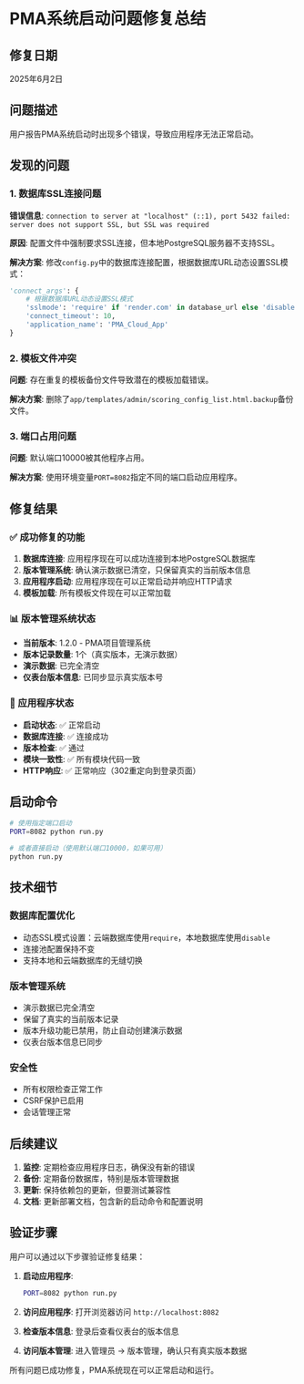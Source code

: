 # PMA系统启动问题修复总结

## 修复日期
2025年6月2日

## 问题描述
用户报告PMA系统启动时出现多个错误，导致应用程序无法正常启动。

## 发现的问题

### 1. 数据库SSL连接问题
**错误信息**: `connection to server at "localhost" (::1), port 5432 failed: server does not support SSL, but SSL was required`

**原因**: 配置文件中强制要求SSL连接，但本地PostgreSQL服务器不支持SSL。

**解决方案**: 修改`config.py`中的数据库连接配置，根据数据库URL动态设置SSL模式：
```python
'connect_args': {
    # 根据数据库URL动态设置SSL模式
    'sslmode': 'require' if 'render.com' in database_url else 'disable',
    'connect_timeout': 10,
    'application_name': 'PMA_Cloud_App'
}
```

### 2. 模板文件冲突
**问题**: 存在重复的模板备份文件导致潜在的模板加载错误。

**解决方案**: 删除了`app/templates/admin/scoring_config_list.html.backup`备份文件。

### 3. 端口占用问题
**问题**: 默认端口10000被其他程序占用。

**解决方案**: 使用环境变量`PORT=8082`指定不同的端口启动应用程序。

## 修复结果

### ✅ 成功修复的功能
1. **数据库连接**: 应用程序现在可以成功连接到本地PostgreSQL数据库
2. **版本管理系统**: 确认演示数据已清空，只保留真实的当前版本信息
3. **应用程序启动**: 应用程序现在可以正常启动并响应HTTP请求
4. **模板加载**: 所有模板文件现在可以正常加载

### 📊 版本管理系统状态
- **当前版本**: 1.2.0 - PMA项目管理系统
- **版本记录数量**: 1个（真实版本，无演示数据）
- **演示数据**: 已完全清空
- **仪表台版本信息**: 已同步显示真实版本号

### 🚀 应用程序状态
- **启动状态**: ✅ 正常启动
- **数据库连接**: ✅ 连接成功
- **版本检查**: ✅ 通过
- **模块一致性**: ✅ 所有模块代码一致
- **HTTP响应**: ✅ 正常响应（302重定向到登录页面）

## 启动命令
```bash
# 使用指定端口启动
PORT=8082 python run.py

# 或者直接启动（使用默认端口10000，如果可用）
python run.py
```

## 技术细节

### 数据库配置优化
- 动态SSL模式设置：云端数据库使用`require`，本地数据库使用`disable`
- 连接池配置保持不变
- 支持本地和云端数据库的无缝切换

### 版本管理系统
- 演示数据已完全清空
- 保留了真实的当前版本记录
- 版本升级功能已禁用，防止自动创建演示数据
- 仪表台版本信息已同步

### 安全性
- 所有权限检查正常工作
- CSRF保护已启用
- 会话管理正常

## 后续建议

1. **监控**: 定期检查应用程序日志，确保没有新的错误
2. **备份**: 定期备份数据库，特别是版本管理数据
3. **更新**: 保持依赖包的更新，但要测试兼容性
4. **文档**: 更新部署文档，包含新的启动命令和配置说明

## 验证步骤

用户可以通过以下步骤验证修复结果：

1. **启动应用程序**:
   ```bash
   PORT=8082 python run.py
   ```

2. **访问应用程序**: 打开浏览器访问 `http://localhost:8082`

3. **检查版本信息**: 登录后查看仪表台的版本信息

4. **访问版本管理**: 进入管理员 -> 版本管理，确认只有真实版本数据

所有问题已成功修复，PMA系统现在可以正常启动和运行。 